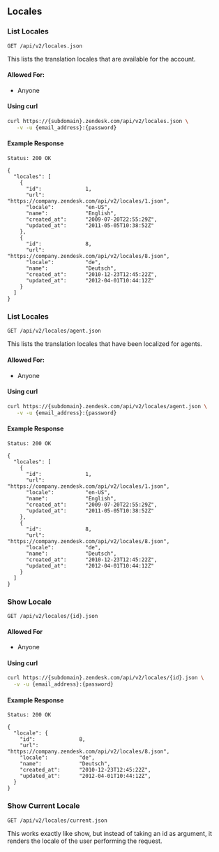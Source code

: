 ## Locales

### List Locales
`GET /api/v2/locales.json`

This lists the translation locales that are available for the account.

#### Allowed For:

 * Anyone

#### Using curl

```bash
curl https://{subdomain}.zendesk.com/api/v2/locales.json \
   -v -u {email_address}:{password}
```

#### Example Response

```http
Status: 200 OK

{
  "locales": [
    {
      "id":              1,
      "url":             "https://company.zendesk.com/api/v2/locales/1.json",
      "locale":          "en-US",
      "name":            "English",
      "created_at":      "2009-07-20T22:55:29Z",
      "updated_at":      "2011-05-05T10:38:52Z"
    },
    {
      "id":              8,
      "url":             "https://company.zendesk.com/api/v2/locales/8.json",
      "locale":          "de",
      "name":            "Deutsch",
      "created_at":      "2010-12-23T12:45:22Z",
      "updated_at":      "2012-04-01T10:44:12Z"
    }
  ]
}
```

### List Locales
`GET /api/v2/locales/agent.json`

This lists the translation locales that have been localized for agents.

#### Allowed For:

 * Anyone

#### Using curl

```bash
curl https://{subdomain}.zendesk.com/api/v2/locales/agent.json \
   -v -u {email_address}:{password}
```

#### Example Response

```http
Status: 200 OK

{
  "locales": [
    {
      "id":              1,
      "url":             "https://company.zendesk.com/api/v2/locales/1.json",
      "locale":          "en-US",
      "name":            "English",
      "created_at":      "2009-07-20T22:55:29Z",
      "updated_at":      "2011-05-05T10:38:52Z"
    },
    {
      "id":              8,
      "url":             "https://company.zendesk.com/api/v2/locales/8.json",
      "locale":          "de",
      "name":            "Deutsch",
      "created_at":      "2010-12-23T12:45:22Z",
      "updated_at":      "2012-04-01T10:44:12Z"
    }
  ]
}
```

### Show Locale
`GET /api/v2/locales/{id}.json`

#### Allowed For

 * Anyone

#### Using curl

```bash
curl https://{subdomain}.zendesk.com/api/v2/locales/{id}.json \
  -v -u {email_address}:{password}
```

#### Example Response

```http
Status: 200 OK

{
  "locale": {
    "id":              8,
    "url":             "https://company.zendesk.com/api/v2/locales/8.json",
    "locale":          "de",
    "name":            "Deutsch",
    "created_at":      "2010-12-23T12:45:22Z",
    "updated_at":      "2012-04-01T10:44:12Z",
  }
}
```

### Show Current Locale
`GET /api/v2/locales/current.json`

This works exactly like show, but instead of taking an id as argument, it renders the locale
of the user performing the request.
